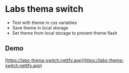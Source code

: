 # Labs thema switch

- Test with theme in css variables
- Save theme in local storage
- Set theme from local storage to prevent theme flash

## Demo

[https://labs-thema-switch.netlify.app](https://labs-thema-switch.netlify.app)
